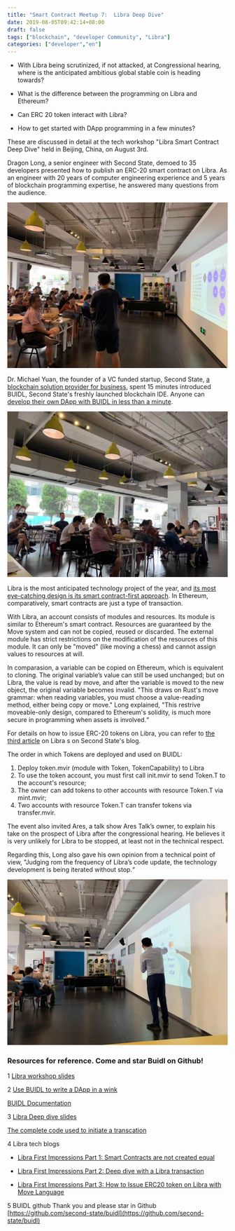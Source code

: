 ```yaml
---
title: "Smart Contract Meetup 7:  Libra Deep Dive"
date: 2019-08-05T09:42:14+08:00
draft: false
tags: ["blockchain", "developer Community", "Libra"]
categories: ["developer","en"]
---
```



* With Libra being scrutinized, if not attacked, at Congressional hearing, where is the anticipated ambitious global stable coin is heading towards?

* What is the difference between the programming on Libra and Ethereum?

* Can ERC 20 token interact with Libra?

* How to get started with DApp programming in a few minutes?

These are discussed in detail at the tech workshop "Libra Smart Contract Deep Dive" held in Beijing, China, on August 3rd.

Dragon Long, a senior engineer with Second State, demoed to 35 developers presented how to publish an ERC-20 smart contract on Libra. As an engineer with 20 years of computer engineering experience and 5 years of blockchain programming expertise, he answered many questions from the audience.

![](/images/20190805-libra-deep-dive-01.JPG)

Dr. Michael Yuan, the founder of a VC funded startup, Second State, [a blockchain solution provider for business](wwww.secondstate.io), spent 15 minutes introduced BUIDL, Second State's freshly launched blockchain IDE. Anyone can [develop their own DApp with BUIDL in less than a minute](https://buidl.secondstate.io/).

![](/images/20190805-libra-deep-dive-03.jpeg)

Libra is the most anticipated technology project of the year, and [its most eye-catching design is its smart contract-first approach](https://blog.secondstate.io/post/20190619-libra-first-impressions/). In Ethereum, comparatively, smart contracts are just a type of transaction.

With Libra, an account consists of modules and resources. Its module is similar to Ethereum's smart contract. Resources are guaranteed by the Move system and can not be copied, reused or discarded. The external module has strict restrictions on the modification of the resources of this module. It can only be "moved" (like moving a chess) and cannot assign values to resources at will.

In comparasion, a variable can be copied on Ethereum, which is equivalent to cloning. The original variable’s value can still be used unchanged; but on Libra, the value is read by move, and after the variable is moved to the new object, the original variable becomes invalid. "This draws on Rust's move grammar: when reading variables, you must choose a value-reading method, either being copy or move." Long explained, "This restrive moveable-only design, compared to Ethereum's solidity, is much more secure in programming when assets is involved.“

For details on how to issue ERC-20 tokens on Libra, you can refer to [the third article](https://blog.secondstate.io/post/20190719-how-to-issue-erc20-token-on-libra-with-move-language/) on Libra s on Second State's blog.


The order in which Tokens are deployed and used on BUIDL:

1. Deploy token.mvir (module with Token, TokenCapability) to Libra
2. To use the token account, you must first call init.mvir to send Token.T to the account's resource;
3. The owner can add tokens to other accounts with resource Token.T via mint.mvir;
4. Two accounts with resource Token.T can transfer tokens via transfer.mvir.

The event also invited Ares, a talk show Ares Talk’s owner, to explain his take on the prospect of Libra after the congressional hearing. He believes it is very unlikely for Libra to be stopped, at least not in the technical respect.

Regarding this, Long also gave his own opinion from a technical point of view, "Judging rom the frequency of Libra’s code update, the technology development is being iterated without stop.“

![](/images/20190805-libra-deep-dive-02.JPG)

### Resources for reference. Come and star Buidl on Github!

1 [Libra workshop slides](https://github.com/CyberMiles/education/blob/master/meetups/beijing/6-libra/Libra%20AresTalk.pdf)

2 [Use BUIDL to write a DApp in a wink](https://buidl.secondstate.io/)

  [BUIDL Documentation](https://docs.secondstate.io/buidl-developer-tool/getting-started)

3 [Libra Deep dive slides](https://github.com/CyberMiles/education/blob/master/meetups/beijing/6-libra/Libra-dragon.pdf)

  [The complete code used to initiate a transcation](https://github.com/second-state/libra-research/tree/master/examples/ERC20Token)

4 Libra tech blogs

* [Libra First Impressions Part 1: Smart Contracts are not created equal](https://blog.secondstate.io/post/20190619-libra-first-impressions/)

* [Libra First Impressions Part 2: Deep dive with a Libra transaction](https://blog.secondstate.io/post/20190701-libra-first-impressions/)

* [Libra First Impressions Part 3: How to Issue ERC20 token on Libra with Move Language](https://blog.secondstate.io/post/20190719-how-to-issue-erc20-token-on-libra-with-move-language/)

5 BUIDL github Thank you and please star in Github
[https://github.com/second-state/buidl](https://github.com/second-state/buidl)
